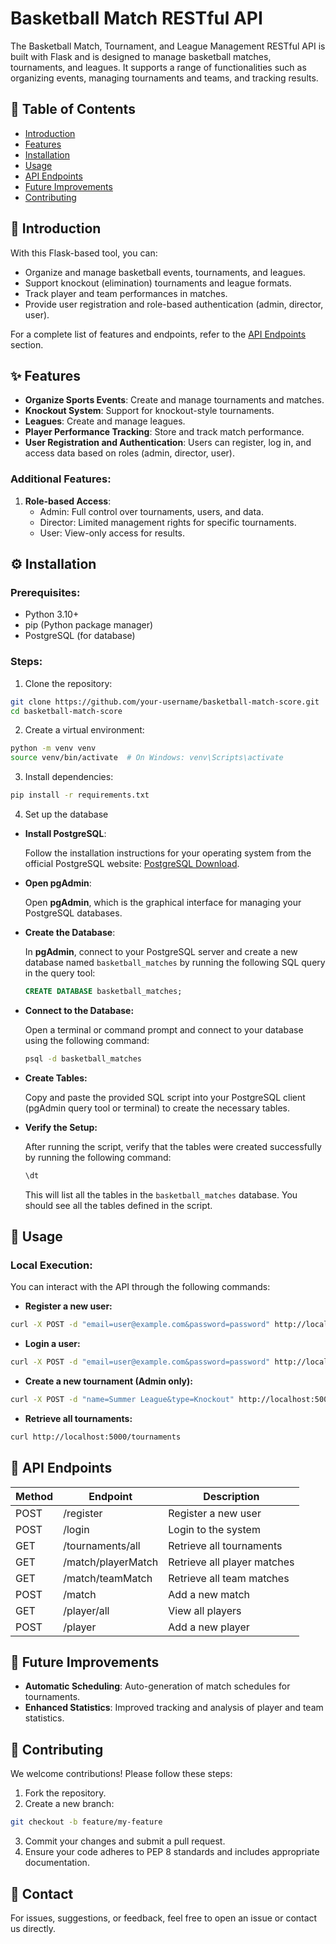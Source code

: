 
# Basketball Match RESTful API

The Basketball Match, Tournament, and League Management RESTful API is built with Flask and is designed to manage basketball matches, tournaments, and leagues. It supports a range of functionalities such as organizing events, managing tournaments and teams, and tracking results.

## 📖 Table of Contents
- [Introduction](#🌟-introduction)
- [Features](#✨-features)
- [Installation](#⚙️-installation)
- [Usage](#🚀-usage)
- [API Endpoints](#📡-api-endpoints)
- [Future Improvements](#🚧-future-improvements)
- [Contributing](#🤝-contributing)

## 🌟 Introduction
With this Flask-based tool, you can:

- Organize and manage basketball events, tournaments, and leagues.
- Support knockout (elimination) tournaments and league formats.
- Track player and team performances in matches.
- Provide user registration and role-based authentication (admin, director, user).

For a complete list of features and endpoints, refer to the [API Endpoints](#📡-api-endpoints) section.

## ✨ Features
- **Organize Sports Events**: Create and manage tournaments and matches.
- **Knockout System**: Support for knockout-style tournaments.
- **Leagues**: Create and manage leagues.
- **Player Performance Tracking**: Store and track match performance.
- **User Registration and Authentication**: Users can register, log in, and access data based on roles (admin, director, user).
  
### Additional Features:
1. **Role-based Access**:
   - Admin: Full control over tournaments, users, and data.
   - Director: Limited management rights for specific tournaments.
   - User: View-only access for results.

## ⚙️ Installation

### Prerequisites:
- Python 3.10+
- pip (Python package manager)
- PostgreSQL (for database)

### Steps:
1. Clone the repository:

```bash
git clone https://github.com/your-username/basketball-match-score.git
cd basketball-match-score
```

2. Create a virtual environment:
```bash
python -m venv venv
source venv/bin/activate  # On Windows: venv\Scripts\activate
```

3. Install dependencies:
```bash
pip install -r requirements.txt
```

4. Set up the database

- **Install PostgreSQL**:

   Follow the installation instructions for your operating system from the official PostgreSQL website: [PostgreSQL Download](https://www.postgresql.org/download/).

- **Open pgAdmin**:

   Open **pgAdmin**, which is the graphical interface for managing your PostgreSQL databases.

- **Create the Database**:

   In **pgAdmin**, connect to your PostgreSQL server and create a new database named `basketball_matches` by running the following SQL query in the query tool:
   
   ```sql
   CREATE DATABASE basketball_matches;
   ```

- **Connect to the Database:**

    Open a terminal or command prompt and connect to your database using the following command:
    ```bash
    psql -d basketball_matches
    ```

- **Create Tables:**

    Copy and paste the provided SQL script into your PostgreSQL client (pgAdmin query tool or terminal) to create the necessary tables.

- **Verify the Setup:**

    After running the script, verify that the tables were created successfully by running the following command:
    ```bash
    \dt
    ```
    This will list all the tables in the `basketball_matches` database. You should see all the tables defined in the script.

## 🚀 Usage

### Local Execution:
You can interact with the API through the following commands:

- **Register a new user:**

```bash
curl -X POST -d "email=user@example.com&password=password" http://localhost:5000/register
```

- **Login a user:**

```bash
curl -X POST -d "email=user@example.com&password=password" http://localhost:5000/login
```

- **Create a new tournament (Admin only):**

```bash
curl -X POST -d "name=Summer League&type=Knockout" http://localhost:5000/tournaments
```

- **Retrieve all tournaments:**

```bash
curl http://localhost:5000/tournaments
```

## 📡 API Endpoints

| Method | Endpoint       | Description                                      |
|--------|----------------|--------------------------------------------------|
| POST   | /register      | Register a new user                              |
| POST   | /login         | Login to the system                              |
| GET    | /tournaments/all   | Retrieve all tournaments                         |
| GET    | /match/playerMatch       | Retrieve all player matches                             |
| GET    | /match/teamMatch       | Retrieve all team matches                             |
| POST   | /match       | Add a new match                                  |
| GET    | /player/all       | View all players                                 |
| POST   | /player       | Add a new player                                 |

## 🚧 Future Improvements
- **Automatic Scheduling**: Auto-generation of match schedules for tournaments.
- **Enhanced Statistics**: Improved tracking and analysis of player and team statistics.

## 🤝 Contributing
We welcome contributions! Please follow these steps:

1. Fork the repository.
2. Create a new branch:

```bash
git checkout -b feature/my-feature
```

3. Commit your changes and submit a pull request.
4. Ensure your code adheres to PEP 8 standards and includes appropriate documentation.

## 📧 Contact
For issues, suggestions, or feedback, feel free to open an issue or contact us directly.
